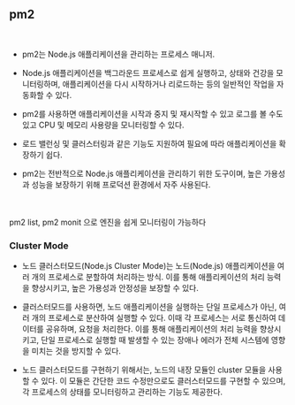 ## pm2
<br>

- pm2는 Node.js 애플리케이션을 관리하는 프로세스 매니저.
- Node.js 애플리케이션을 백그라운드 프로세스로 쉽게 실행하고, 상태와 건강을 모니터링하며, 애플리케이션을 다시 시작하거나 리로드하는 등의 일반적인 작업을 자동화할 수 있다.

- pm2를 사용하면 애플리케이션을 시작과 중지 및 재시작할 수 있고 로그를 볼 수도 있고 CPU 및 메모리 사용량을 모니터링할 수 있다.
- 로드 밸런싱 및 클러스터링과 같은 기능도 지원하여 필요에 따라 애플리케이션을 확장하기 쉽다.

- pm2는 전반적으로 Node.js 애플리케이션을 관리하기 위한 도구이며, 높은 가용성과 성능을 보장하기 위해 프로덕션 환경에서 자주 사용된다.
<br>
<br>
pm2 list, pm2 monit 으로 엔진을 쉽게 모니터링이 가능하다

<h3> Cluster Mode </h3>

- 노드 클러스터모드(Node.js Cluster Mode)는 노드(Node.js) 애플리케이션을 여러 개의 프로세스로 분할하여 처리하는 방식. 이를 통해 애플리케이션의 처리 능력을 향상시키고, 높은 가용성과 안정성을 보장할 수 있다.

- 클러스터모드를 사용하면, 노드 애플리케이션을 실행하는 단일 프로세스가 아닌, 여러 개의 프로세스로 분산하여 실행할 수 있다. 이때 각 프로세스는 서로 통신하여 데이터를 공유하며, 요청을 처리한다. 이를 통해 애플리케이션의 처리 능력을 향상시키고, 단일 프로세스로 실행할 때 발생할 수 있는 장애나 에러가 전체 시스템에 영향을 미치는 것을 방지할 수 있다.

- 노드 클러스터모드를 구현하기 위해서는, 노드의 내장 모듈인 cluster 모듈을 사용할 수 있다. 이 모듈은 간단한 코드 수정만으로도 클러스터모드를 구현할 수 있으며, 각 프로세스의 상태를 모니터링하고 관리하는 기능도 제공한다.
<br>
<br>


